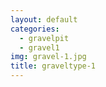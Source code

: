```yaml
---
layout: default
categories: 
  - gravelpit
  - gravel1
img: gravel-1.jpg
title: graveltype-1
---
```





